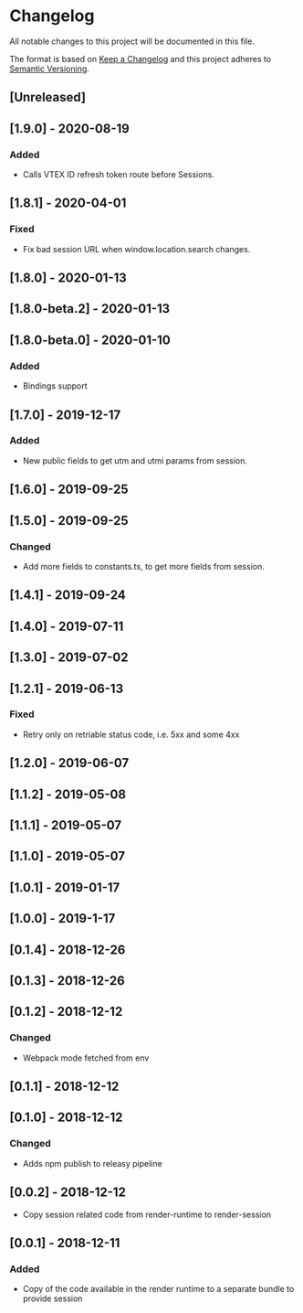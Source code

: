 # Changelog

All notable changes to this project will be documented in this file.

The format is based on [Keep a Changelog](http://keepachangelog.com/en/1.0.0/)
and this project adheres to [Semantic Versioning](http://semver.org/spec/v2.0.0.html).

## [Unreleased]

## [1.9.0] - 2020-08-19
### Added
- Calls VTEX ID refresh token route before Sessions.

## [1.8.1] - 2020-04-01
### Fixed
- Fix bad session URL when window.location.search changes.

## [1.8.0] - 2020-01-13

## [1.8.0-beta.2] - 2020-01-13

## [1.8.0-beta.0] - 2020-01-10
### Added
- Bindings support

## [1.7.0] - 2019-12-17
### Added
- New public fields to get utm and utmi params from session.

## [1.6.0] - 2019-09-25

## [1.5.0] - 2019-09-25
### Changed
- Add more fields to constants.ts, to get more fields from session.

## [1.4.1] - 2019-09-24

## [1.4.0] - 2019-07-11

## [1.3.0] - 2019-07-02

## [1.2.1] - 2019-06-13
### Fixed
- Retry only on retriable status code, i.e. 5xx and some 4xx

## [1.2.0] - 2019-06-07

## [1.1.2] - 2019-05-08

## [1.1.1] - 2019-05-07

## [1.1.0] - 2019-05-07

## [1.0.1] - 2019-01-17

## [1.0.0] - 2019-1-17

## [0.1.4] - 2018-12-26

## [0.1.3] - 2018-12-26

## [0.1.2] - 2018-12-12
### Changed
- Webpack mode fetched from env

## [0.1.1] - 2018-12-12

## [0.1.0] - 2018-12-12
### Changed
- Adds npm publish to releasy pipeline

## [0.0.2] - 2018-12-12
- Copy session related code from render-runtime to render-session

## [0.0.1] - 2018-12-11
### Added
- Copy of the code available in the render runtime to a separate bundle to provide session